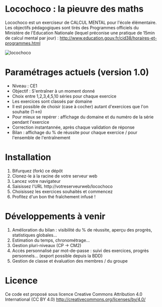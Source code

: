 Locochoco : la pieuvre des maths
=================================

Locochoco est un exerciseur de CALCUL MENTAL pour l'école élémentaire.
Les objectifs pédagogiques sont tirés des Programmes officiels du Ministère de l'Education Nationale (lequel préconise une pratique de 15min de calcul mental par jour) : http://www.education.gouv.fr/cid38/horaires-et-programmes.html

![locochoco](http://g.rouan.free.fr/locochoco/img/pieuvre.png)

Paramétrages actuels (version 1.0)
==================================
- Niveau : CE1
- Objectif : S'entraîner à un moment donné
- Choix entre 1,2,3,4,5,10 séries pour chaque exercice
- Les exercices sont classés par domaine
- Il est possible de choisir (case à cocher) autant d'exercices que l'on souhaite (1->n)
- Pour mieux se repérer : affichage du domaine et du numéro de la série pendant l'exercice
- Correction instantannée, après chaque validation de réponse
- Bilan : affichage du % de réussite pour chaque exercice / pour l'ensemble de l'entraînement

Installation
============
1. Bifurquez (fork) ce dépôt
2. Clonez-le à la racine de votre serveur web
3. Lancez votre navigateur
4. Saisissez l'URL http://votreserveurweb/locochoco
4. Choisissez les exercices souhaités et commencez
5. Profitez d'un bon thé fraîchement infusé !

Développements à venir
======================
1. Amélioration du bilan : visibilité du % de réussite, aperçu des progrès, statistiques globales...
2. Estimation du temps, chronométrage...
2. Gestion pluri-niveaux (CP -> CM2)
3. Accès personnalisé par mot-de-passe : suivi des exercices, progrès personnels... (export possible depuis la BDD)
4. Gestion de classe et évaluation des membres / du groupe

Licence
=======
Ce code est proposé sous licence Creative Commons Attribution 4.0 International (CC BY 4.0) http://creativecommons.org/licenses/by/4.0/
